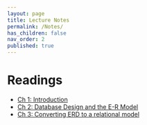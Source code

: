 ```yaml
---
layout: page
title: Lecture Notes
permalink: /Notes/
has_children: false
nav_order: 2
published: true
---
```

# Readings

- [Ch 1: Introduction](/lectures/ch1.pdf)
- [Ch 2: Database Design and the E-R Model](/lectures/ch2.pdf)
- [Ch 3: Converting ERD to a relational model](/lectures/ch3.pdf)

<!--
| Topic | Readings|
|-------|-----------------------------|
| Ch 1: Introduction | [Lecture Notes](/lectures/ch1.pdf)|
| Ch 2: Database Design and the E-R Model | [Lecture Notes](/lectures/ch2.pdf)|
| Ch 3: Converting ERD to a relational model| [Lecture Notes](/lectures/ch3.pdf)|
| Ch 4: SQL (PostgreSQL) | Lecture Notes|
<!--
| NoSQL | Lecture Notes 1 |
| SQL using Python | Lecture Notes 1 |
-->
